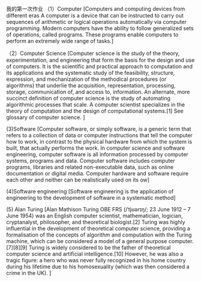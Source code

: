我的第一次作业
（1）Computer      [Computers and computing devices from different eras
A computer is a device that can be instructed to carry out sequences of arithmetic or logical operations automatically via computer programming. Modern computers have the ability to follow generalized sets of operations, called programs. These programs enable computers to perform an extremely wide range of tasks.]


（2）Computer Science     [Computer science is the study of the theory, experimentation, and engineering that form the basis for the design and use of computers. It is the scientific and practical approach to computation and its applications and the systematic study of the feasibility, structure, expression, and mechanization of the methodical procedures (or algorithms) that underlie the acquisition, representation, processing, storage, communication of, and access to, information. An alternate, more succinct definition of computer science is the study of automating algorithmic processes that scale. A computer scientist specializes in the theory of computation and the design of computational systems.[1] See glossary of computer science. ]

(3)Software     [Computer software, or simply software, is a generic term that refers to a collection of data or computer instructions that tell the computer how to work, in contrast to the physical hardware from which the system is built, that actually performs the work. In computer science and software engineering, computer software is all information processed by computer systems, programs and data. Computer software includes computer programs, libraries and related non-executable data, such as online documentation or digital media. Computer hardware and software require each other and neither can be realistically used on its ow]

(4)Software engineering       [Software engineering is the application of engineering to the development of software in a systematic method]


(5) Alan Turing           [Alan Mathison Turing OBE FRS (/ˈtjʊərɪŋ/; 23 June 1912 – 7 June 1954) was an English computer scientist, mathematician, logician, cryptanalyst, philosopher, and theoretical biologist.[2] Turing was highly influential in the development of theoretical computer science, providing a formalisation of the concepts of algorithm and computation with the Turing machine, which can be considered a model of a general purpose computer.[7][8][9] Turing is widely considered to be the father of theoretical computer science and artificial intelligence.[10] However, he was also a tragic figure: a hero who was never fully recognized in his home country during his lifetime due to his homosexuality (which was then considered a crime in the UK). ]